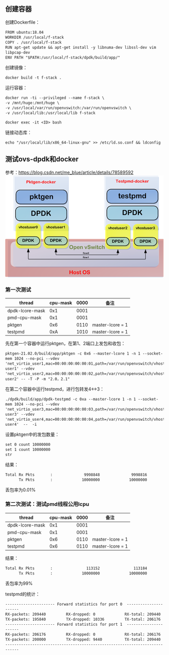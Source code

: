 ## 创建容器
创建Dockerfile：
```
FROM ubuntu:18.04
WORKDIR /usr/local/f-stack
COPY . /usr/local/f-stack
RUN apt-get update && apt-get install -y libnuma-dev libssl-dev vim libpcap-dev
ENV PATH "$PATH:/usr/local/f-stack/dpdk/build/app/"
```

创建镜像：
```
docker build -t f-stack .
```

运行容器：
```
docker run -ti --privileged --name f-stack \
-v /mnt/huge:/mnt/huge \
-v /usr/local/var/run/openvswitch:/var/run/openvswitch \
-v /usr/local/lib:/usr/local/lib f-stack
```

```
docker exec -it <ID> bash
```

链接动态库：
```
echo "/usr/local/lib/x86_64-linux-gnu" >> /etc/ld.so.conf && ldconfig
```

## 测试ovs-dpdk和docker
参考：https://blog.csdn.net/me_blue/article/details/78589592
![示意图](images/pktgen.jpg)

### 第一次测试

|  thread          | cpu-mask | 0000 | 备注 |
|  ----            | ----     | ---- | ---- |
| dpdk-lcore-mask  | 0x1      | 0001 |      |
| pmd-cpu-mask     | 0x1      | 0001 |      |
| pktgen           | 0x6      | 0110 | master-lcore = 1 |
| testpmd          | 0xA      | 1010 | master-lcore = 1 |

先在第一个容器中运行pktgen，在第1、2端口上发包和收包：
```
pktgen-21.02.0/build/app/pktgen -c 0x6 --master-lcore 1 -n 1 --socket-mem 1024 --no-pci --vdev 'net_virtio_user1,mac=00:00:00:00:00:01,path=/var/run/openvswitch/vhost-user1' --vdev 'net_virtio_user2,mac=00:00:00:00:00:02,path=/var/run/openvswitch/vhost-user2' -- -T -P -m "2.0，2.1"
```

在第二个容器中运行testpmd，进行包转发4<->3：
```
./dpdk/build/app/dpdk-testpmd -c 0xa --master-lcore 1 -n 1 --socket-mem 1024 --no-pci --vdev 'net_virtio_user3,mac=00:00:00:00:00:03,path=/var/run/openvswitch/vhost-user3' --vdev 'net_virtio_user4,mac=00:00:00:00:00:04,path=/var/run/openvswitch/vhost-user4'  --  -i
```

设置pktgen中的发包数量：
```
set 0 count 10000000
set 1 count 10000000
str
```

结果：
```
Total Rx Pkts       :              9998848              9998816                     
      Tx Pkts       :             10000000             10000000
```
丢包率为0.01%

### 第二次测试：测试pmd线程公用lcpu

|  thread          | cpu-mask | 0000 | 备注 |
|  ----            | ----     | ---- | ---- |
| dpdk-lcore-mask  | 0x1      | 0001 |      |
| pmd-cpu-mask     | 0x1      | 0001 |      |
| pktgen           | 0x6      | 0110 | master-lcore = 1 |
| testpmd          | 0x6      | 0110 | master-lcore = 1 |

结果：
```
Total Rx Pkts       :               113152               113184 
      Tx Pkts       :             10000000             10000000
```
丢包率为99%

testpmd的统计：
```
---------------------- Forward statistics for port 0  ----------------------
RX-packets: 209440         RX-dropped: 0             RX-total: 209440
TX-packets: 195840         TX-dropped: 10336         TX-total: 206176
---------------------- Forward statistics for port 1  ----------------------
RX-packets: 206176         RX-dropped: 0             RX-total: 206176
TX-packets: 200000         TX-dropped: 9440          TX-total: 209440
----------------------------------------------------------------------------
```

